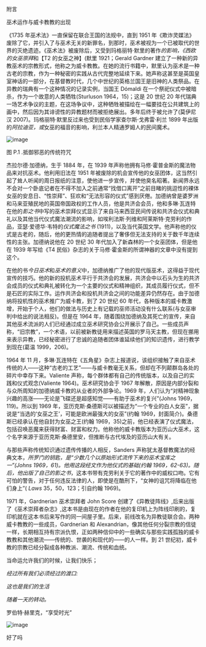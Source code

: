 <title>Operative Witchcraft</title><link href="9781620558454.css" rel="stylesheet" type="text/css"> 

附言

巫术运作与威卡教教的出现

《1735 年巫术法》一直保留在联合王国的法规中，直到 1951 年《欺诈灵媒法》废除了它，并引入了与巫术无关的新罪名，到那时，巫术被视为一个已被取代的世界的灭绝遗迹。《巫术法》被废除后，又受到玛格丽特·默里的著作*的影响，《西欧的女巫崇拜*和【T2 的女巫之神】(默里 1921；Gerald Gardner 建立了一种新的异教巫术的宗教形式，他称之为威卡教教。在她的流行书籍中，默里认为巫术是一种古老的宗教，作为一种秘密的实践从古代完整地延续下来。她声称这甚至是英国皇室神话的一部分，在基督教时代，几个中世纪的英格兰国王是旧神的人类祭品。在异教的瑞典有一个这种情况的记录实例，当国王 Dómaldi 在一个祭祀仪式中被暗杀，作为一个故意的人类牺牲(Sturluson 1964，15)；这是 20 世纪 20 年代瑞典一场艺术争议的主题，在这场争议中，这种牺牲被描绘在一幅要挂在公共建筑上的画中，然后因为其诽谤性的异教题材而被拒绝展出。多年后终于被允许了(莫伊尼汉 2007)。玛格丽特·默里反过来也受到民俗学家查尔斯·戈弗雷·利兰 1899 年出版的*阿拉迪亚，或*女巫的福音的影响，利兰本人精通罗姆人的民间魔术。

![image](images/9781620558454_075.jpg)

图 P.1 .抵御邪恶的传统符咒

杰拉尔德·加德纳，生于 1884 年，在 1939 年声称他拥有马修·霍普金斯的魔法物品来对抗巫术。他利用旧法在 1951 年被废除的机会宣传他的女巫团体，这当然引起了耸人听闻的周日报纸的注意，使他进一步宣传，并使他臭名昭著。新闻界永远不会对一个卧底记者在不得不加入之前通常“找借口离开”之前目睹的挑逗性的裸体女巫的安息日、“性崇拜”、狂欢和“无法形容的仪式”感到厌倦。加德纳曾是婆罗洲和马来亚殖民地的英国帝国政权的工作人员，他是共济会会员，他和多琳·瓦连特在他的*影之书*中写的巫术崇拜仪式显示了来自马来西亚民间传说和共济会仪式和典礼以及其他当代仪式魔法潮流的影响，如埃利法斯·列维和阿莱斯特·克劳利的作品，亚瑟·爱德华·韦特的*仪式魔法之书* (1911)，以及当代英国文学。他声称他的仪式是古老的，随后，他的更热情的追随者提出了奢侈但无法支持的关于数千年连续性的主张。加德纳说他在 20 世纪 30 年代加入了新森林的一个女巫团体，但是他在 1939 年写给《T4 民俗》杂志的关于马修·霍金斯的所谓神器的文章中没有提到这个。

在他的书*今日巫术*和*巫术的意义*中，加德纳推广了他的现代版巫术，这得益于现代宣传的技巧。他的新的投机巫术平行于共济会的发展，共济会中以石头为生的共济会成员的仪式和典礼被转化为一个主要的仪式和精神组织，其成员履行仪式，但不是石匠的实际工作。运作共济会和投机共济会之间的功能差异仍然存在。由于加德纳将投机性的巫术推广为威卡教，到了 20 世纪 60 年代，各种版本的威卡教激增，开始于个人，他们的做法与历史上有记载的巫师活动没有什么联系(与女巫审判中给出的说法相反)。但是在 1964 年，随着围绕加德纳及其死亡的宣传，来自其他巫术流派的人们已经通过成立巫术研究协会公开展示了自己。一些成员声称，“旧宗教”，一个术语，以前被新教徒用来描述英国的罗马天主教，但现在挪用来表示异教，已经秘密进行了忠诚的追随者团体谁延续他们的知识遗传，进行教学到现在(葛温 1999，206)。

1964 年 11 月，多琳·瓦连特在《五角星》杂志上报道说，该组织接触了来自巫术传统的人——这种“古老的工艺”——与威卡教毫无关系，但却在不列颠群岛各处的碎片中幸存下来。Valiente 声称，每个群体都有自己的传统版本，以及自己的实践和仪式观念(Valiente 1964)。巫术研究协会于 1967 年解散，原因是内部分裂和与众所周知的加德纳威卡教的从业者的外部争论。1969 年，人们认为“对精神现象兴趣的高涨——无论是飞碟还是超感知觉——有助于巫术的复兴”(Johns 1969，119)。所以到 1969 年，亚历克斯·桑德斯可以被描述为“一个专业的白人女巫”，据说是“当选的‘女巫之王’，可能是欧洲最强大的女巫”(约翰 1969，封面简介)。桑德斯已经承认在他自封为女巫之王(约翰 1969，35)之前，他已经表演了仪式魔法，包括召唤恶魔来获得财富、财富和权力。他称他的威卡教版本为亚历山大巫术，这个名字来源于亚历克斯·桑德里安，但推断与古代埃及的亚历山大有关。

与那些声称传统知识通过遗传传播的人相反，Sanders 声称犹太基督教魔法的经典文本，*所罗门的钥匙，*是“少数几个以原始形式流传下来的巫术宝库之一”(Johns 1969，61)。他用这段经文作为他仪式的基础(约翰 1969，62-63)。随后，他出版了自己的*影之书*，这本书带有克劳利关于它的著作中的威权口吻。它有可怕的警告，对于任何违反法律的人，即使是在酷刑下，“女神的诅咒将降临在他们身上”( *Laws* 35，50，123；引自约翰 1969)。

1971 年，Gardnerian 巫术崇拜者 John Score 创建了《异教徒阵线》,后来出版了《巫术崇拜者杂志》,这本书是由现在的作者在他的复印机上为阵线印刷的，复印机就在这本书后来写作的同一间屋子里。后来，前线改名为异教徒联合会。两种威卡教教的一些成员，Gardnerian 和 Alexandrian，像其他任何分裂宗教的信徒一样，长期相互持有宗派仇恨，正如两种信仰中的一些确实与那些实践孤独的威卡教教和其他潮流——传统的、世袭的和现代的——的人一样。到 21 世纪初，威卡教的宗教已经分裂成各种教派、潮流、传统和血统。

当命运允许我们的时候，让我们快乐；

*经过所有我们必须经过的渡口:*

*这也是我们的生活*

*随着一天的转动。*

罗伯特·赫里克，“享受时光”

![image](images/9781620558454_076.jpg)

好了吗